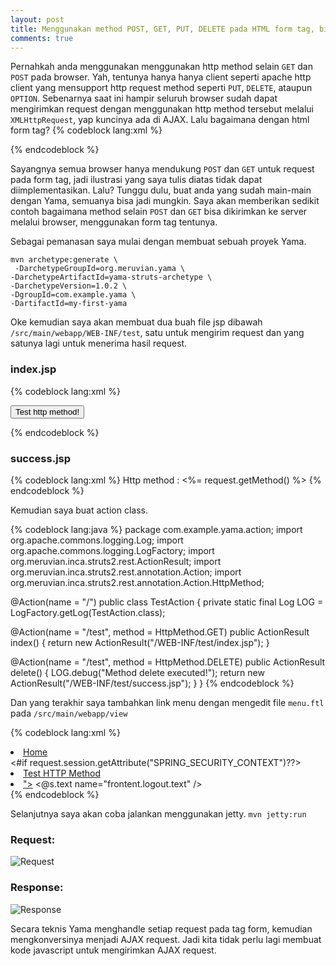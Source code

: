 ```yaml
---
layout: post
title: Menggunakan method POST, GET, PUT, DELETE pada HTML form tag, bisakah?
comments: true
---
```

 
Pernahkah anda menggunakan menggunakan http method selain ```GET``` dan ```POST``` pada browser. Yah, tentunya hanya hanya client seperti apache http client yang mensupport http request method seperti ```PUT```, ```DELETE```, ataupun ```OPTION```. Sebenarnya saat ini hampir seluruh browser sudah dapat mengirimkan request dengan menggunakan http method tersebut melalui ```XMLHttpRequest```, yap kuncinya ada di AJAX. Lalu bagaimana dengan html form tag?
{% codeblock lang:xml %}
 <form method="PUT"></form> {% endcodeblock %}
 
Sayangnya semua browser hanya mendukung ```POST``` dan ```GET``` untuk request pada form tag, jadi ilustrasi yang saya tulis diatas tidak dapat diimplementasikan. Lalu? Tunggu dulu, buat anda yang sudah main-main dengan Yama, semuanya bisa jadi mungkin. Saya akan memberikan sedikit contoh bagaimana method selain ```POST``` dan ```GET``` bisa dikirimkan ke server melalui browser, menggunakan form tag tentunya.

Sebagai pemanasan saya mulai dengan membuat sebuah proyek Yama.
```
mvn archetype:generate \
 -DarchetypeGroupId=org.meruvian.yama \
-DarchetypeArtifactId=yama-struts-archetype \
-DarchetypeVersion=1.0.2 \
-DgroupId=com.example.yama \
-DartifactId=my-first-yama
```
 
Oke kemudian saya akan membuat dua buah file jsp dibawah ```/src/main/webapp/WEB-INF/test```, satu untuk mengirim request dan yang satunya lagi untuk menerima hasil request.

### index.jsp

{% codeblock lang:xml %}
<form method="delete" action="/test">
 <input type="submit" value="Test http method!" class="btn" />
</form>
{% endcodeblock %}

### success.jsp

{% codeblock lang:xml %}
Http method : <%= request.getMethod() %>
{% endcodeblock %}

Kemudian saya buat action class.
 </div>

{% codeblock lang:java %}
package com.example.yama.action;
import org.apache.commons.logging.Log;
import org.apache.commons.logging.LogFactory;
import org.meruvian.inca.struts2.rest.ActionResult;
import org.meruvian.inca.struts2.rest.annotation.Action;
import org.meruvian.inca.struts2.rest.annotation.Action.HttpMethod;

@Action(name = "/")
public class TestAction {
private static final Log LOG = LogFactory.getLog(TestAction.class);

  @Action(name = "/test", method = HttpMethod.GET)
  public ActionResult index() {
    return new ActionResult("/WEB-INF/test/index.jsp");
  }

  @Action(name = "/test", method = HttpMethod.DELETE)
  public ActionResult delete() {
    LOG.debug("Method delete executed!");
    return new ActionResult("/WEB-INF/test/success.jsp");
  }
}
{% endcodeblock %}

Dan yang terakhir saya tambahkan link menu dengan mengedit file ```menu.ftl``` pada ```/src/main/webapp/view```

{% codeblock lang:xml %}
<li class="active">
  <a href="<@s.url value=&quot;/home&quot; />">
    <i class="icon-home icon-white"></i> Home
  </a>
</li>
<#if request.session.getAttribute("SPRING_SECURITY_CONTEXT")??>
<!-- Menu yang harus ditambahkan -->
<li>
  <a href="#/test">Test HTTP Method</a>
</li>
<!-- End of menu yang harus ditambahkan -->
<li>
  <a href="<@s.url value="logout" />"></a>
  <@s.text name="frontent.logout.text" />
</li>
<!--#if-->
{% endcodeblock %}
 
Selanjutnya saya akan coba jalankan menggunakan jetty. ```mvn jetty:run```

### Request:
<img src="https://lh4.googleusercontent.com/-oUWCUUnNXEA/UBF9YoJg8XI/AAAAAAAAAZw/SVE1iKAX6DI/s800/2.png" alt="Request" />

### Response:
<img src="https://lh4.googleusercontent.com/-iVZgri-Fae8/UBF9YnV0ZhI/AAAAAAAAAZ0/qauYyl7HH2U/s800/1.png" alt="Response" />
 
Secara teknis Yama menghandle setiap request pada tag form, kemudian mengkonversinya menjadi AJAX request. Jadi kita tidak perlu lagi membuat kode javascript untuk mengirimkan AJAX request.
